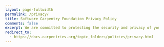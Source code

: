```yaml
---
layout: page-fullwidth
permalink: /privacy/
title: Software Carpentry Foundation Privacy Policy
comments: false
excerpt: We are committed to protecting the security and privacy of your data
redirect_to:
  - https://docs.carpentries.org/topic_folders/policies/privacy.html
---
```

